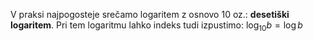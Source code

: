 V praksi najpogosteje srečamo logaritem z osnovo 10 oz.: **desetiški logaritem**.
Pri tem logaritmu lahko indeks tudi izpustimo:
$\log_{10} b = \log b$